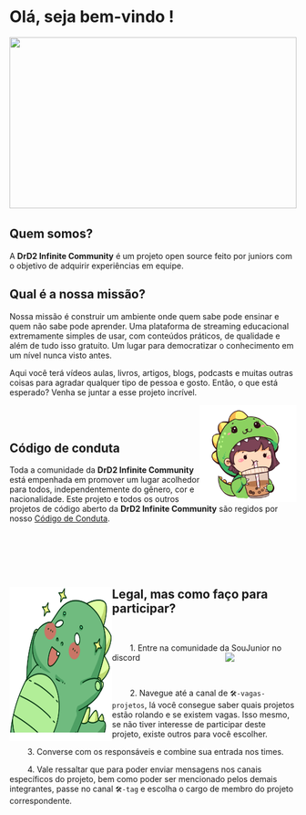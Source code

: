 # Olá, seja bem-vindo !

<p align="center">
 <img width="100%" height="300px" src="https://user-images.githubusercontent.com/108435026/205152246-2a5fc646-6a26-49cd-b046-1c0b9866f285.png">
</p>

## Quem somos?
A **DrD2 Infinite Community** é um projeto open source feito por juniors com o objetivo de adquirir experiências em equipe.

## Qual é a nossa missão?

Nossa missão é construir um ambiente onde quem sabe pode ensinar e quem não sabe pode aprender. Uma plataforma de streaming educacional extremamente simples de usar, com conteúdos práticos, de qualidade e além de tudo isso gratuito. Um lugar para democratizar o conhecimento em um nível nunca visto antes.

Aqui você terá vídeos aulas, livros, artigos, blogs, podcasts e muitas outras coisas para agradar qualquer tipo de pessoa e gosto. Então, o que está esperado? Venha se juntar a esse projeto incrível.


<img width="170px" height="170px" align="right"  src="https://github.com/Johnson49/biblioteca/blob/main/dino-girl.png">

<br>
<br>

## Código de conduta

Toda a comunidade da **DrD2 Infinite Community** está empenhada em promover um lugar acolhedor para todos, independentemente do gênero, cor e nacionalidade. Este projeto e todos os outros projetos de código aberto da **DrD2 Infinite Community** são regidos por nosso [Código de Conduta](https://github.com/DrD2-Infinite-Community/backend/blob/main/CODE_OF_CONDUCT.md). 

<br>
<br>
<br>
<br>

##    <img width="180px" height="270px" align="left" src="https://github.com/Johnson49/biblioteca/blob/main/dino.png"> Legal, mas como faço para participar? 

<br>

&nbsp; &nbsp; &nbsp; &nbsp; 1. Entre na comunidade da SouJunior no discord  <a target="_blank" href="https://discord.gg/zWWdRVFNhC"><img width="125px" align="right" src="https://img.shields.io/badge/Discord-%237289DA.svg?style=for-the-badge&logo=discord&logoColor=white"></a>

<br>

&nbsp; &nbsp; &nbsp; &nbsp; 2. Navegue até a canal de `🛠-vagas-projetos`, lá você consegue saber quais projetos estão rolando e se existem vagas. Isso mesmo, se não tiver interesse de participar deste projeto, existe outros para você escolher.

&nbsp; &nbsp; &nbsp; &nbsp; 3.	Converse com os responsáveis e combine sua entrada nos times.

&nbsp; &nbsp; &nbsp; &nbsp; 4.	Vale ressaltar que para poder enviar mensagens nos canais específicos do projeto, bem como poder ser mencionado pelos demais integrantes, passe no canal `🛠-tag` e escolha o cargo de membro do projeto correspondente.
